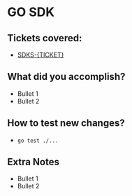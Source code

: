 # GO SDK

## Tickets covered:
* [SDKS-{TICKET}](https://splitio.atlassian.net/browse/SDKS-{TICKET})

## What did you accomplish?
* Bullet 1
* Bullet 2

## How to test new changes?
* `go test ./...`

## Extra Notes
* Bullet 1
* Bullet 2